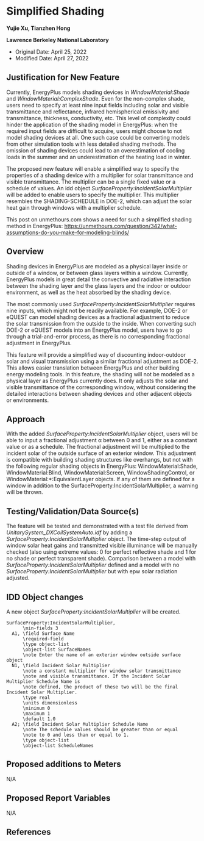Simplified Shading
================

**Yujie Xu, Tianzhen Hong**

**Lawrence Berkeley National Laboratory**

- Original Date: April 25, 2022
- Modified Date: April 27, 2022

## Justification for New Feature ##

Currently, EnergyPlus models shading devices in *WindowMaterial:Shade* and *WindowMaterial:ComplexShade*. Even for the non-complex shade, users need to specify at least nine input fields including solar and visible transmittance and reflectance, infrared hemispherical emissivity and transmittance, thickness, conductivity, etc. This level of complexity could hinder the application of the shading model in EnergyPlus: when the required input fields are difficult to acquire, users might choose to not model shading devices at all. One such case could be converting models from other simulation tools with less detailed shading methods. The omission of shading devices could lead to an overestimation of cooling loads in the summer and an underestimation of the heating load in winter.

The proposed new feature will enable a simplified way to specify the properties of a shading device with a multiplier for solar transmittance and visible transmittance. The multiplier can be a single fixed value or a schedule of values. An idd object *SurfaceProperty:IncidentSolarMultiplier* will be added to enable users to specify the multiplier. This multiplier resembles the SHADING-SCHEDULE in DOE-2, which can adjust the solar heat gain through windows with a multiplier schedule.

This post on unmethours.com shows a need for such a simplified shading method in EnergyPlus: https://unmethours.com/question/342/what-assumptions-do-you-make-for-modeling-blinds/ 

## Overview ##

Shading devices in EnergyPlus are modeled as a physical layer inside or outside of a window, or between glass layers within a window. Currently, EnergyPlus models in great detail the convective and radiative interaction between the shading layer and the glass layers and the indoor or outdoor environment, as well as the heat absorbed by the shading device.

The most commonly used *SurfaceProperty:IncidentSolarMultiplier* requires nine inputs, which might not be readily available. For example, DOE-2 or eQUEST can model shading devices as a fractional adjustment to reduce the solar transmission from the outside to the inside. When converting such DOE-2 or eQUEST models into an EnergyPlus model, users have to go through a trial-and-error process, as there is no corresponding fractional adjustment in EnergyPlus.

This feature will provide a simplified way of discounting indoor-outdoor solar and visual transmission using a similar fractional adjustment as DOE-2. This allows easier translation between EnergyPlus and other building energy modeling tools. In this feature, the shading will not be modeled as a physical layer as EnergyPlus currently does. It only adjusts the solar and visible transmittance of the corresponding window, without considering the detailed interactions between shading devices and other adjacent objects or environments.

## Approach	##

With the added *SurfaceProperty:IncidentSolarMultiplier* object, users will be able to input a fractional adjustment α between 0 and 1, either as a constant value or as a schedule. The fractional adjustment will be multiplied to the incident solar of the outside surface of an exterior window. This adjustment is compatible with building shading structures like overhangs, but not with the following regular shading objects in EnergyPlus: WindowMaterial:Shade, WindowMaterial:Blind, WindowMaterial:Screen, WindowShadingControl, or WindowMaterial:*:EquivalentLayer objects. If any of them are defined for a window in addition to the SurfaceProperty:IncidentSolarMultiplier, a warning will be thrown.

## Testing/Validation/Data Source(s) ##

The feature will be tested and demonstrated with a test file derived from *UnitarySystem_DXCoilSystemAuto.idf* by adding a *SurfaceProperty:IncidentSolarMultiplier* object. The time-step output of window solar heat gains and transmitted visible illuminance will be manually checked (also using extreme values: 0 for perfect reflective shade and 1 for no shade or perfect transparent shade). Comparison between a model with *SurfaceProperty:IncidentSolarMultiplier* defined and a model with no *SurfaceProperty:IncidentSolarMultiplier* but with epw solar radiation adjusted.

## IDD Object changes ##

A new object *SurfaceProperty:IncidentSolarMultiplier* will be created.

    SurfaceProperty:IncidentSolarMultiplier,
          \min-fields 3
      A1, \field Surface Name
          \required-field
          \type object-list
          \object-list SurfaceNames
          \note Enter the name of an exterior window outside surface object
      N1, \field Incident Solar Multiplier
          \note a constant multiplier for window solar transmittance 
          \note and visible transmittance. If the Incident Solar Multiplier Schedule Name is 
          \note defined, the product of these two will be the final Incident Solar Multiplier.
          \type real
          \units dimensionless
          \minimum 0
          \maximum 1
          \default 1.0
      A2; \field Incident Solar Multiplier Schedule Name
          \note The schedule values should be greater than or equal 
          \note to 0 and less than or equal to 1.
          \type object-list
          \object-list ScheduleNames

## Proposed additions to Meters ##

N/A

## Proposed Report Variables ##

N/A

## References ##

